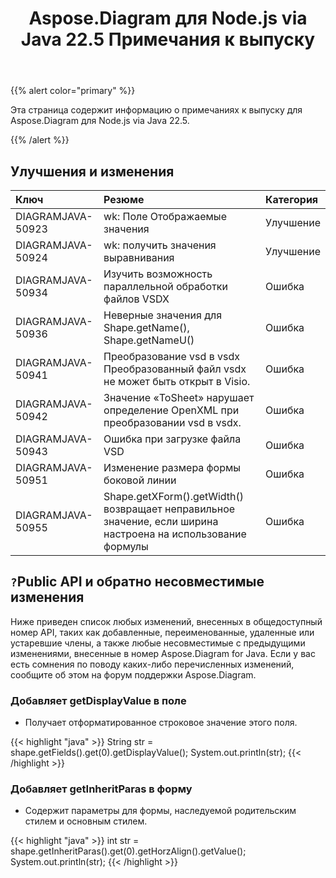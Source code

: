 ﻿---
title: Aspose.Diagram для Node.js via Java 22.5 Примечания к выпуску
type: docs
weight: 23
url: /ru/java/aspose-diagram-for-node-js-via-java-22-5-release-notes/
---
{{% alert color="primary" %}}

Эта страница содержит информацию о примечаниях к выпуску для Aspose.Diagram для Node.js via Java 22.5.

{{% /alert %}}
## **Улучшения и изменения**  ##

|**Ключ**|**Резюме**|**Категория**|
|:- |:- |:- |
|DIAGRAMJAVA-50923|wk: Поле Отображаемые значения|Улучшение|
|DIAGRAMJAVA-50924|wk: получить значения выравнивания|Улучшение|
|DIAGRAMJAVA-50934|Изучить возможность параллельной обработки файлов VSDX|Ошибка|
|DIAGRAMJAVA-50936|Неверные значения для Shape.getName(), Shape.getNameU()|Ошибка|
|DIAGRAMJAVA-50941|Преобразование vsd в vsdx Преобразованный файл vsdx не может быть открыт в Visio.|Ошибка|
|DIAGRAMJAVA-50942|Значение «ToSheet» нарушает определение OpenXML при преобразовании vsd в vsdx.|Ошибка|
|DIAGRAMJAVA-50943|Ошибка при загрузке файла VSD|Ошибка|
|DIAGRAMJAVA-50951|Изменение размера формы боковой линии|Ошибка|
|DIAGRAMJAVA-50955|Shape.getXForm().getWidth() возвращает неправильное значение, если ширина настроена на использование формулы|Ошибка|

## `?`**Public API и обратно несовместимые изменения**
Ниже приведен список любых изменений, внесенных в общедоступный номер API, таких как добавленные, переименованные, удаленные или устаревшие члены, а также любые несовместимые с предыдущими изменениями, внесенные в номер Aspose.Diagram for Java. Если у вас есть сомнения по поводу каких-либо перечисленных изменений, сообщите об этом на форум поддержки Aspose.Diagram.

### **Добавляет getDisplayValue в поле**
- Получает отформатированное строковое значение этого поля.

{{< highlight "java" >}}
String str = shape.getFields().get(0).getDisplayValue();
System.out.println(str);
{{< /highlight >}}

### **Добавляет getInheritParas в форму**
- Содержит параметры для формы, наследуемой родительским стилем и основным стилем.

{{< highlight "java" >}}
int str = shape.getInheritParas().get(0).getHorzAlign().getValue();
System.out.println(str);
{{< /highlight >}}
